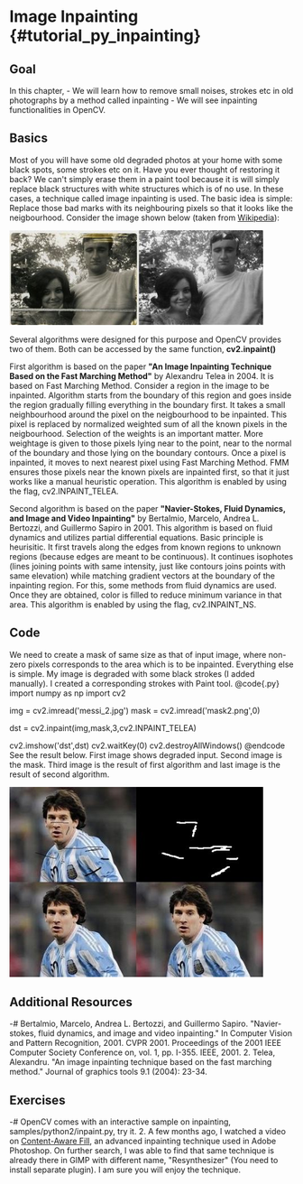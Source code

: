 Image Inpainting {#tutorial_py_inpainting}
================

Goal
----

In this chapter,
    -   We will learn how to remove small noises, strokes etc in old photographs by a method called
        inpainting
    -   We will see inpainting functionalities in OpenCV.

Basics
------

Most of you will have some old degraded photos at your home with some black spots, some strokes etc
on it. Have you ever thought of restoring it back? We can't simply erase them in a paint tool
because it is will simply replace black structures with white structures which is of no use. In
these cases, a technique called image inpainting is used. The basic idea is simple: Replace those
bad marks with its neighbouring pixels so that it looks like the neigbourhood. Consider the image
shown below (taken from [Wikipedia](http://en.wikipedia.org/wiki/Inpainting)):

![image](images/inpaint_basics.jpg)

Several algorithms were designed for this purpose and OpenCV provides two of them. Both can be
accessed by the same function, **cv2.inpaint()**

First algorithm is based on the paper **"An Image Inpainting Technique Based on the Fast Marching
Method"** by Alexandru Telea in 2004. It is based on Fast Marching Method. Consider a region in the
image to be inpainted. Algorithm starts from the boundary of this region and goes inside the region
gradually filling everything in the boundary first. It takes a small neighbourhood around the pixel
on the neigbourhood to be inpainted. This pixel is replaced by normalized weighted sum of all the
known pixels in the neigbourhood. Selection of the weights is an important matter. More weightage is
given to those pixels lying near to the point, near to the normal of the boundary and those lying on
the boundary contours. Once a pixel is inpainted, it moves to next nearest pixel using Fast Marching
Method. FMM ensures those pixels near the known pixels are inpainted first, so that it just works
like a manual heuristic operation. This algorithm is enabled by using the flag, cv2.INPAINT_TELEA.

Second algorithm is based on the paper **"Navier-Stokes, Fluid Dynamics, and Image and Video
Inpainting"** by Bertalmio, Marcelo, Andrea L. Bertozzi, and Guillermo Sapiro in 2001. This
algorithm is based on fluid dynamics and utilizes partial differential equations. Basic principle is
heurisitic. It first travels along the edges from known regions to unknown regions (because edges
are meant to be continuous). It continues isophotes (lines joining points with same intensity, just
like contours joins points with same elevation) while matching gradient vectors at the boundary of
the inpainting region. For this, some methods from fluid dynamics are used. Once they are obtained,
color is filled to reduce minimum variance in that area. This algorithm is enabled by using the
flag, cv2.INPAINT_NS.

Code
----

We need to create a mask of same size as that of input image, where non-zero pixels corresponds to
the area which is to be inpainted. Everything else is simple. My image is degraded with some black
strokes (I added manually). I created a corresponding strokes with Paint tool.
@code{.py}
import numpy as np
import cv2

img = cv2.imread('messi_2.jpg')
mask = cv2.imread('mask2.png',0)

dst = cv2.inpaint(img,mask,3,cv2.INPAINT_TELEA)

cv2.imshow('dst',dst)
cv2.waitKey(0)
cv2.destroyAllWindows()
@endcode
See the result below. First image shows degraded input. Second image is the mask. Third image is the
result of first algorithm and last image is the result of second algorithm.

![image](images/inpaint_result.jpg)

Additional Resources
--------------------

-#  Bertalmio, Marcelo, Andrea L. Bertozzi, and Guillermo Sapiro. "Navier-stokes, fluid dynamics,
    and image and video inpainting." In Computer Vision and Pattern Recognition, 2001. CVPR 2001.
    Proceedings of the 2001 IEEE Computer Society Conference on, vol. 1, pp. I-355. IEEE, 2001.
2.  Telea, Alexandru. "An image inpainting technique based on the fast marching method." Journal of
    graphics tools 9.1 (2004): 23-34.

Exercises
---------

-#  OpenCV comes with an interactive sample on inpainting, samples/python2/inpaint.py, try it.
2.  A few months ago, I watched a video on [Content-Aware
    Fill](http://www.youtube.com/watch?v=ZtoUiplKa2A), an advanced inpainting technique used in
    Adobe Photoshop. On further search, I was able to find that same technique is already there in
    GIMP with different name, "Resynthesizer" (You need to install separate plugin). I am sure you
    will enjoy the technique.


